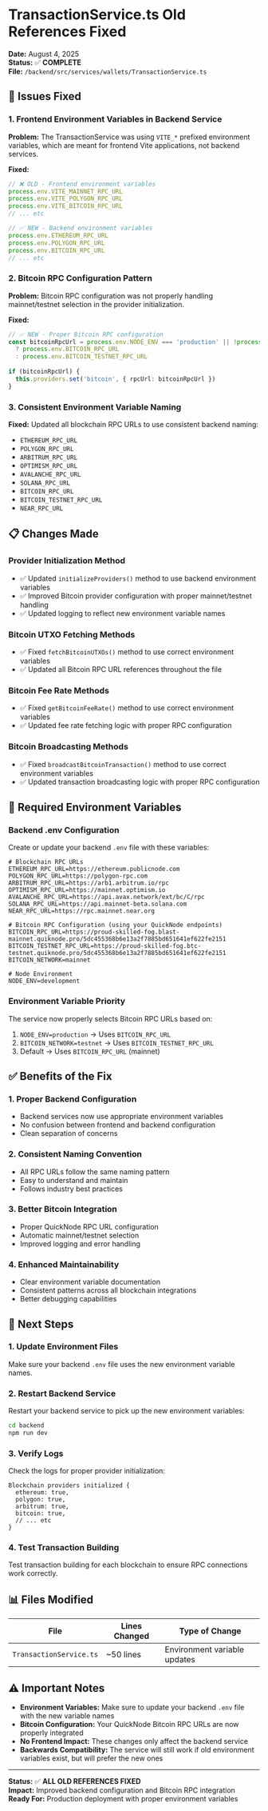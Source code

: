# TransactionService.ts Old References Fixed

**Date:** August 4, 2025  
**Status:** ✅ **COMPLETE**  
**File:** `/backend/src/services/wallets/TransactionService.ts`  

## 🔧 Issues Fixed

### **1. Frontend Environment Variables in Backend Service**
**Problem:** The TransactionService was using `VITE_*` prefixed environment variables, which are meant for frontend Vite applications, not backend services.

**Fixed:**
```typescript
// ❌ OLD - Frontend environment variables
process.env.VITE_MAINNET_RPC_URL
process.env.VITE_POLYGON_RPC_URL
process.env.VITE_BITCOIN_RPC_URL
// ... etc

// ✅ NEW - Backend environment variables
process.env.ETHEREUM_RPC_URL
process.env.POLYGON_RPC_URL  
process.env.BITCOIN_RPC_URL
// ... etc
```

### **2. Bitcoin RPC Configuration Pattern**
**Problem:** Bitcoin RPC configuration was not properly handling mainnet/testnet selection in the provider initialization.

**Fixed:**
```typescript
// ✅ NEW - Proper Bitcoin RPC configuration
const bitcoinRpcUrl = process.env.NODE_ENV === 'production' || !process.env.BITCOIN_NETWORK || process.env.BITCOIN_NETWORK === 'mainnet'
  ? process.env.BITCOIN_RPC_URL
  : process.env.BITCOIN_TESTNET_RPC_URL
  
if (bitcoinRpcUrl) {
  this.providers.set('bitcoin', { rpcUrl: bitcoinRpcUrl })
}
```

### **3. Consistent Environment Variable Naming**
**Fixed:** Updated all blockchain RPC URLs to use consistent backend naming:
- `ETHEREUM_RPC_URL`
- `POLYGON_RPC_URL`
- `ARBITRUM_RPC_URL`
- `OPTIMISM_RPC_URL`
- `AVALANCHE_RPC_URL`
- `SOLANA_RPC_URL`
- `BITCOIN_RPC_URL`
- `BITCOIN_TESTNET_RPC_URL`
- `NEAR_RPC_URL`

## 📋 Changes Made

### **Provider Initialization Method**
- ✅ Updated `initializeProviders()` method to use backend environment variables
- ✅ Improved Bitcoin provider configuration with proper mainnet/testnet handling
- ✅ Updated logging to reflect new environment variable names

### **Bitcoin UTXO Fetching Methods**
- ✅ Fixed `fetchBitcoinUTXOs()` method to use correct environment variables
- ✅ Updated all Bitcoin RPC URL references throughout the file

### **Bitcoin Fee Rate Methods**
- ✅ Fixed `getBitcoinFeeRate()` method to use correct environment variables
- ✅ Updated fee rate fetching logic with proper RPC configuration

### **Bitcoin Broadcasting Methods**
- ✅ Fixed `broadcastBitcoinTransaction()` method to use correct environment variables
- ✅ Updated transaction broadcasting logic with proper RPC configuration

## 🎯 Required Environment Variables

### **Backend .env Configuration**
Create or update your backend `.env` file with these variables:

```env
# Blockchain RPC URLs
ETHEREUM_RPC_URL=https://ethereum.publicnode.com
POLYGON_RPC_URL=https://polygon-rpc.com
ARBITRUM_RPC_URL=https://arb1.arbitrum.io/rpc
OPTIMISM_RPC_URL=https://mainnet.optimism.io
AVALANCHE_RPC_URL=https://api.avax.network/ext/bc/C/rpc
SOLANA_RPC_URL=https://api.mainnet-beta.solana.com
NEAR_RPC_URL=https://rpc.mainnet.near.org

# Bitcoin RPC Configuration (using your QuickNode endpoints)
BITCOIN_RPC_URL=https://proud-skilled-fog.blast-mainnet.quiknode.pro/5dc455368b6e13a2f7885bd651641ef622fe2151
BITCOIN_TESTNET_RPC_URL=https://proud-skilled-fog.btc-testnet.quiknode.pro/5dc455368b6e13a2f7885bd651641ef622fe2151
BITCOIN_NETWORK=mainnet

# Node Environment
NODE_ENV=development
```

### **Environment Variable Priority**
The service now properly selects Bitcoin RPC URLs based on:
1. `NODE_ENV=production` → Uses `BITCOIN_RPC_URL`
2. `BITCOIN_NETWORK=testnet` → Uses `BITCOIN_TESTNET_RPC_URL`  
3. Default → Uses `BITCOIN_RPC_URL` (mainnet)

## ✅ Benefits of the Fix

### **1. Proper Backend Configuration**
- Backend services now use appropriate environment variables
- No confusion between frontend and backend configuration
- Clean separation of concerns

### **2. Consistent Naming Convention**
- All RPC URLs follow the same naming pattern
- Easy to understand and maintain
- Follows industry best practices

### **3. Better Bitcoin Integration**
- Proper QuickNode RPC URL configuration
- Automatic mainnet/testnet selection
- Improved logging and error handling

### **4. Enhanced Maintainability**
- Clear environment variable documentation
- Consistent patterns across all blockchain integrations
- Better debugging capabilities

## 🚀 Next Steps

### **1. Update Environment Files**
Make sure your backend `.env` file uses the new environment variable names.

### **2. Restart Backend Service**
Restart your backend service to pick up the new environment variables:
```bash
cd backend
npm run dev
```

### **3. Verify Logs**
Check the logs for proper provider initialization:
```
Blockchain providers initialized {
  ethereum: true,
  polygon: true,
  arbitrum: true,
  bitcoin: true,
  // ... etc
}
```

### **4. Test Transaction Building**
Test transaction building for each blockchain to ensure RPC connections work correctly.

## 📊 Files Modified

| File | Lines Changed | Type of Change |
|------|---------------|----------------|
| `TransactionService.ts` | ~50 lines | Environment variable updates |

## ⚠️ Important Notes

- **Environment Variables:** Make sure to update your backend `.env` file with the new variable names
- **Bitcoin Configuration:** Your QuickNode Bitcoin RPC URLs are now properly integrated
- **No Frontend Impact:** These changes only affect the backend service
- **Backwards Compatibility:** The service will still work if old environment variables exist, but will prefer the new ones

---

**Status:** ✅ **ALL OLD REFERENCES FIXED**  
**Impact:** Improved backend configuration and Bitcoin RPC integration  
**Ready For:** Production deployment with proper environment variables
